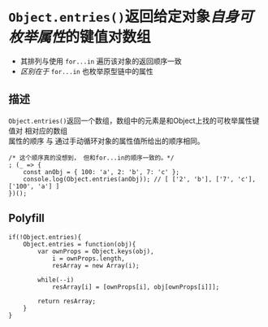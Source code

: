 `Object.entries()`返回给定对象*自身可枚举属性*的键值对数组
==================
- 其排列与使用 `for...in` 遍历该对象的返回顺序一致
- *区别在于* `for...in` 也枚举原型链中的属性


描述
------------------
`Object.entries()`返回一个数组，数组中的元素是和Object上找的可枚举属性键值对 相对应的数组        
属性的顺序 与 通过手动循环对象的属性值所给出的顺序相同。

```
/* 这个顺序真的没想到， 但和for...in的顺序一致的。*/
; (_ => {
    const anObj = { 100: 'a', 2: 'b', 7: 'c' };
    console.log(Object.entries(anObj)); // [ ['2', 'b'], ['7', 'c'], ['100', 'a'] ]
})(); 
```


Polyfill
------------------
```
if(!Object.entries){
    Object.entries = function(obj){
        var ownProps = Object.keys(obj),
            i = ownProps.length,
            resArray = new Array(i);

        while(--i)
            resArray[i] = [ownProps[i], obj[ownProps[i]]];
        
        return resArray;
    }
}
```